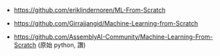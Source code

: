 

* https://github.com/eriklindernoren/ML-From-Scratch

* https://github.com/Girrajjangid/Machine-Learning-from-Scratch

* https://github.com/AssemblyAI-Community/Machine-Learning-From-Scratch (原始 python, 讚)